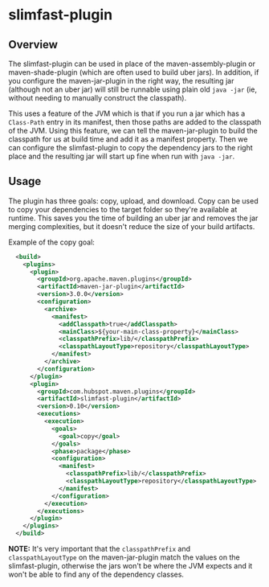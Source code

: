 # slimfast-plugin

## Overview ##

The slimfast-plugin can be used in place of the maven-assembly-plugin or maven-shade-plugin (which are often used to build 
uber jars). In addition, if you configure the maven-jar-plugin in the right way, the resulting jar (although not an uber jar)
will still be runnable using plain old `java -jar` (ie, without needing to manually construct the classpath). 

This uses a feature of the JVM which is that if you run a jar which has a `Class-Path` entry in its manifest, then those 
paths are added to the classpath of the JVM. Using this feature, we can tell the maven-jar-plugin to build the classpath 
for us at build time and add it as a manifest property. Then we can configure the slimfast-plugin to copy the dependency 
jars to the right place and the resulting jar will start up fine when run with `java -jar`.

## Usage ##

The plugin has three goals: copy, upload, and download. Copy can be used to copy your dependencies to the target folder 
so they're available at runtime. This saves you the time of building an uber jar and removes the jar merging 
complexities, but it doesn't reduce the size of your build artifacts.

Example of the copy goal:

```xml
  <build>
    <plugins>
      <plugin>
        <groupId>org.apache.maven.plugins</groupId>
        <artifactId>maven-jar-plugin</artifactId>
        <version>3.0.0</version>
        <configuration>
          <archive>
            <manifest>
              <addClasspath>true</addClasspath>
              <mainClass>${your-main-class-property}</mainClass>
              <classpathPrefix>lib/</classpathPrefix>
              <classpathLayoutType>repository</classpathLayoutType>
            </manifest>
          </archive>
        </configuration>
      </plugin>
      <plugin>
        <groupId>com.hubspot.maven.plugins</groupId>
        <artifactId>slimfast-plugin</artifactId>
        <version>0.10</version>
        <executions>
          <execution>
            <goals>
              <goal>copy</goal>
            </goals>
            <phase>package</phase>
            <configuration>
              <manifest>
                <classpathPrefix>lib/</classpathPrefix>
                <classpathLayoutType>repository</classpathLayoutType>
              </manifest>
            </configuration>
          </execution>
        </executions>
      </plugin>
    </plugins>
  </build>
```

**NOTE:** It's very important that the `classpathPrefix` and ` classpathLayoutType` on the maven-jar-plugin match 
the values on the slimfast-plugin, otherwise the jars won't be where the JVM expects and it won't be able 
to find any of the dependency classes.
